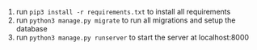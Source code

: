 1. run `pip3 install -r requirements.txt` to install all requirements
2. run `python3 manage.py migrate` to run all migrations and setup the database
3. run `python3 manage.py runserver` to start the server at localhost:8000
